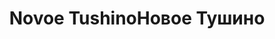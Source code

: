 ---
title: ['Novoe Tushino', 'Новое Тушино']
categories: [territories, smallObjects]
designEnd: 2017
---